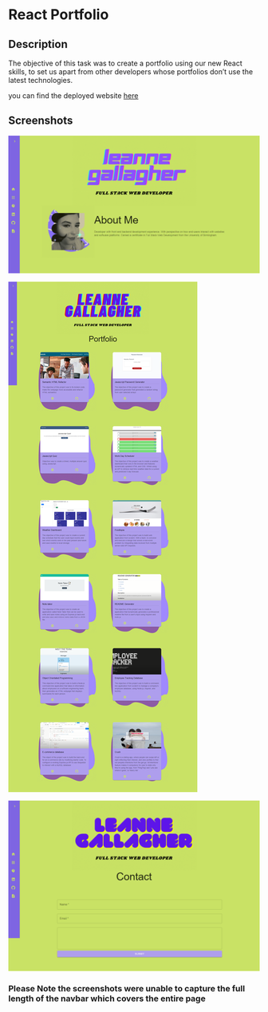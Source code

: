 # React Portfolio

## Description

The objective of this task was to create a portfolio using our new React skills, to set us apart from other developers whose portfolios don’t use the latest technologies.

you can find the deployed website [here](https://lenny-g.github.io/react-portfolio/)

## Screenshots

![Screenshot](./src/assets/screenshots/homepage.png)

![Screenshot](./src/assets/screenshots/portfolio.png)

![Screenshot](./src/assets/screenshots/contact.png)

### Please Note the screenshots were unable to capture the full length of the navbar which covers the entire page
